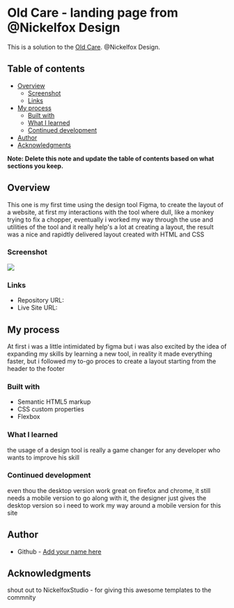 # Old Care - landing page from @Nickelfox Design

This is a solution to the [Old Care](https://www.figma.com/file/ZFkO3rDjmy0noBAzVwsn3e/Old-Careo-Landing-Page-(Community)?node-id=1%3A2). @Nickelfox Design.

## Table of contents

- [Overview](#overview)
  - [Screenshot](#screenshot)
  - [Links](#links)
- [My process](#my-process)
  - [Built with](#built-with)
  - [What I learned](#what-i-learned)
  - [Continued development](#continued-development)
- [Author](#author)
- [Acknowledgments](#acknowledgments)

**Note: Delete this note and update the table of contents based on what sections you keep.**

## Overview

This one is my first time using the design tool Figma, to create the layout of a website, at first my interactions with the tool where dull, like a monkey trying to fix a chopper, eventually i worked my way through the use and utilities of the tool and it really help's a lot at creating a layout, the result was a nice and rapidtly delivered layout created with HTML and CSS 

### Screenshot

![](./Screenshot.jpg)


### Links

- Repository URL: [](https://github.com/Silkiercomet/old-care-landing-page)
- Live Site URL: [](https://your-live-site-url.com)

## My process
 At first i was a little intimidated by figma but i was also excited by the idea of expanding my skills by learning a new tool, in reality it made everything faster, but i followed my to-go proces to create a layout starting from the header to the footer

### Built with

- Semantic HTML5 markup
- CSS custom properties
- Flexbox


### What I learned

the usage of a design tool is really a game changer for any developer who wants to improve his skill


### Continued development

even thou the desktop version work great on firefox and chrome, it still needs a mobile version to go along with it, the designer just gives the desktop version so i need to work my way around a mobile version for this site



## Author

- Github - [Add your name here](https://github.com/Silkiercomet)


## Acknowledgments

shout out to NickelfoxStudio - [](https://mobile.twitter.com/NickelfoxStudio) for giving this awesome templates to the commnity 


